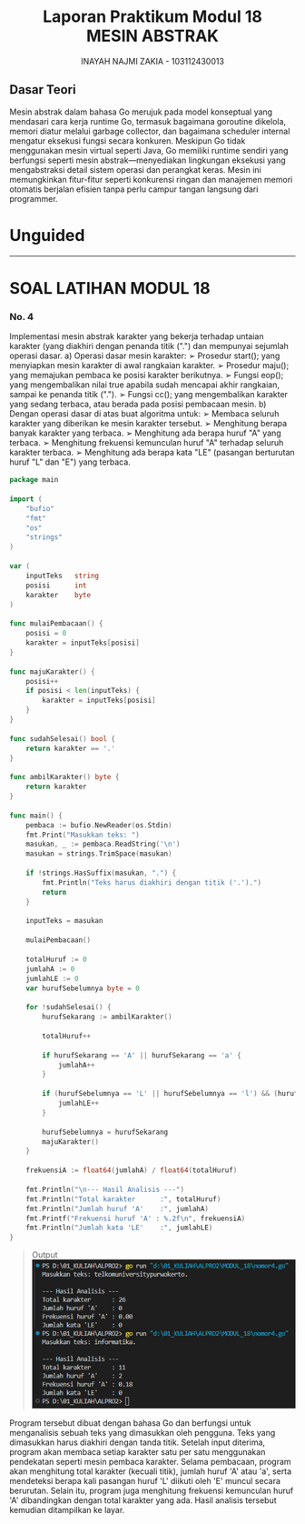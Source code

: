 # <h1 align="center">Laporan Praktikum Modul 18 <br> MESIN ABSTRAK</h1>
<p align="center">INAYAH NAJMI ZAKIA - 103112430013</p>

## Dasar Teori
Mesin abstrak dalam bahasa Go merujuk pada model konseptual yang mendasari cara kerja runtime Go, termasuk bagaimana goroutine dikelola, memori diatur melalui garbage collector, dan bagaimana scheduler internal mengatur eksekusi fungsi secara konkuren. Meskipun Go tidak menggunakan mesin virtual seperti Java, Go memiliki runtime sendiri yang berfungsi seperti mesin abstrak—menyediakan lingkungan eksekusi yang mengabstraksi detail sistem operasi dan perangkat keras. Mesin ini memungkinkan fitur-fitur seperti konkurensi ringan dan manajemen memori otomatis berjalan efisien tanpa perlu campur tangan langsung dari programmer.

# Unguided
___
# SOAL LATIHAN MODUL 18
### No. 4
Implementasi mesin abstrak karakter yang bekerja terhadap untaian karakter (yang diakhiri dengan penanda titik (".") dan mempunyai sejumlah operasi dasar. a) Operasi dasar mesin karakter: ➢ Prosedur start(); yang menyiapkan mesin karakter di awal rangkaian karakter. ➢ Prosedur maju(); yang memajukan pembaca ke posisi karakter berikutnya. ➢ Fungsi eop(); yang mengembalikan nilai true apabila sudah mencapai akhir rangkaian, sampai ke penanda titik ("."). ➢ Fungsi cc(); yang mengembalikan karakter yang sedang terbaca, atau berada pada posisi pembacaan mesin. b) Dengan operasi dasar di atas buat algoritma untuk: ➢ Membaca seluruh karakter yang diberikan ke mesin karakter tersebut. ➢ Menghitung berapa banyak karakter yang terbaca. ➢ Menghitung ada berapa huruf "A" yang terbaca. ➢ Menghitung frekuensi kemunculan huruf "A" terhadap seluruh karakter terbaca. ➢ Menghitung ada berapa kata "LE" (pasangan berturutan huruf "L" dan "E") yang terbaca.
```go
package main

import (
	"bufio"
	"fmt"
	"os"
	"strings"
)

var (
	inputTeks   string
	posisi      int
	karakter    byte
)

func mulaiPembacaan() {
	posisi = 0
	karakter = inputTeks[posisi]
}

func majuKarakter() {
	posisi++
	if posisi < len(inputTeks) {
		karakter = inputTeks[posisi]
	}
}

func sudahSelesai() bool {
	return karakter == '.'
}

func ambilKarakter() byte {
	return karakter
}

func main() {
	pembaca := bufio.NewReader(os.Stdin)
	fmt.Print("Masukkan teks: ")
	masukan, _ := pembaca.ReadString('\n')
	masukan = strings.TrimSpace(masukan)

	if !strings.HasSuffix(masukan, ".") {
		fmt.Println("Teks harus diakhiri dengan titik ('.').")
		return
	}

	inputTeks = masukan

	mulaiPembacaan()

	totalHuruf := 0
	jumlahA := 0
	jumlahLE := 0
	var hurufSebelumnya byte = 0

	for !sudahSelesai() {
		hurufSekarang := ambilKarakter()

		totalHuruf++

		if hurufSekarang == 'A' || hurufSekarang == 'a' {
			jumlahA++
		}

		if (hurufSebelumnya == 'L' || hurufSebelumnya == 'l') && (hurufSekarang == 'E' || hurufSekarang == 'e') {
			jumlahLE++
		}

		hurufSebelumnya = hurufSekarang
		majuKarakter()
	}

	frekuensiA := float64(jumlahA) / float64(totalHuruf)

	fmt.Println("\n--- Hasil Analisis ---")
	fmt.Println("Total karakter      :", totalHuruf)
	fmt.Println("Jumlah huruf 'A'    :", jumlahA)
	fmt.Printf("Frekuensi huruf 'A' : %.2f\n", frekuensiA)
	fmt.Println("Jumlah kata 'LE'    :", jumlahLE)
}
```

> Output
> ![](Output/1.png)

Program tersebut dibuat dengan bahasa Go dan berfungsi untuk menganalisis sebuah teks yang dimasukkan oleh pengguna. Teks yang dimasukkan harus diakhiri dengan tanda titik. Setelah input diterima, program akan membaca setiap karakter satu per satu menggunakan pendekatan seperti mesin pembaca karakter. Selama pembacaan, program akan menghitung total karakter (kecuali titik), jumlah huruf 'A' atau 'a', serta mendeteksi berapa kali pasangan huruf 'L' diikuti oleh 'E' muncul secara berurutan. Selain itu, program juga menghitung frekuensi kemunculan huruf 'A' dibandingkan dengan total karakter yang ada. Hasil analisis tersebut kemudian ditampilkan ke layar.
